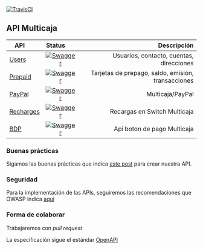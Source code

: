 [![TravisCI](https://travis-ci.org/Multicaja/api.svg?branch=master)](https://travis-ci.org/Multicaja/api/)
 
## API Multicaja

| API        | Status        | Descripción |
| ---------- |:-------------:|------------:|
| [Users](https://multicaja.github.io/api/api-users.html) | [![Swagger](http://online.swagger.io/validator?url=https://raw.githubusercontent.com/Multicaja/api/master/api-users.yml)](https://raw.githubusercontent.com/Multicaja/api/master/api-users.yml) | Usuarios, contacto, cuentas, direcciones |
| [Prepaid](https://multicaja.github.io/api/api-prepaid.html) | [![Swagger](http://online.swagger.io/validator?url=https://raw.githubusercontent.com/Multicaja/api/master/api-prepaid.yml)](https://raw.githubusercontent.com/Multicaja/api/master/api-prepaid.yml) | Tarjetas de prepago, saldo, emisión, transacciones |
| [PayPal](https://multicaja.github.io/api/api-paypal.html) | [![Swagger](http://online.swagger.io/validator?url=https://raw.githubusercontent.com/Multicaja/api/master/api-paypal.yml)](https://raw.githubusercontent.com/Multicaja/api/master/api-paypal.yml) | Multicaja/PayPal |
| [Recharges](https://multicaja.github.io/api/api-recharges.html) | [![Swagger](http://online.swagger.io/validator?url=https://raw.githubusercontent.com/Multicaja/api/master/api-recharges.yml)](https://raw.githubusercontent.com/Multicaja/api/master/api-recharges.yml) | Recargas en Switch Multicaja|
| [BDP](https://multicaja.github.io/api/api-bdp.html) | [![Swagger](http://online.swagger.io/validator?url=https://raw.githubusercontent.com/Multicaja/api/master/api-bdp.yml)](https://raw.githubusercontent.com/Multicaja/api/master/api-bdp.yml) | Api boton de pago Multicaja|

### Buenas prácticas

Sigamos las buenas prácticas que indica [este post](http://www.vinaysahni.com/best-practices-for-a-pragmatic-restful-api) para crear nuestra API.

### Seguridad

Para la implementación de las APIs, seguiremos las recomendaciones que OWASP indica [aquí](https://www.owasp.org/index.php/REST_Security_Cheat_Sheet)

### Forma de colaborar

Trabajaremos con *pull request*

La especificación sigue el estándar [OpenAPI](https://github.com/OAI/OpenAPI-Specification/blob/master/README.md)
